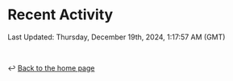 # Recent Activity

<!--RECENT_ACTIVITY:start-->
<!--RECENT_ACTIVITY:end-->

<!--RECENT_ACTIVITY:last_update-->
Last Updated: Thursday, December 19th, 2024, 1:17:57 AM (GMT)
<!--RECENT_ACTIVITY:last_update_end-->

<br>

↩️ [Back to the home page](/README.md)

